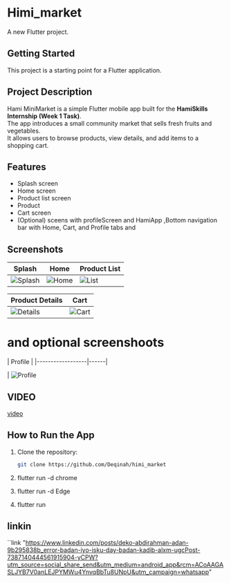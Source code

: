 # Himi_market

A new Flutter project.

## Getting Started

This project is a starting point for a Flutter application.


## Project Description
Hami MiniMarket is a simple Flutter mobile app built for the **HamiSkills Internship (Week 1 Task)**.  
The app introduces a small community market that sells fresh fruits and vegetables.  
It allows users to browse products, view details, and add items to a shopping cart.


##  Features
- Splash screen 
- Home screen 
- Product list screen   
- Product  
- Cart screen  
- (Optional) sceens with profileScreen and HamiApp ,Bottom navigation bar with Home, Cart, and Profile tabs and  



##  Screenshots
| Splash | Home | Product List |
|--------|-------|--------------|
| ![Splash](screenshots/splashscreen.jpg) | ![Home](screenshots/homescreen.jpg) | ![List](screenshots/productlist.jpg) |

| Product Details | Cart |
|------------------|------|
| ![Details](screenshots/productdetails.jpg) | ![Cart](screenshots/cart.jpg) |

# and optional screenshoots

| Profile |
|------------------|------|

| ![Profile](screenshots/profile.jpg) 

## VIDEO
 
[video](video/himivideo.mp4) 


##  How to Run the App
1. Clone the repository:
   ```bash
   git clone https://github.com/Deqinah/himi_market

2. flutter run -d chrome

3. flutter run -d Edge

4. flutter run


## linkin


``link  "https://www.linkedin.com/posts/deko-abdirahman-adan-9b295838b_error-badan-iyo-isku-day-badan-kadib-alxm-ugcPost-7387140444561915904-yCPW?utm_source=social_share_send&utm_medium=android_app&rcm=ACoAAGASLJYB7V0anLEJPYMWu4YnvqBbTu8UNpU&utm_campaign=whatsapp"


